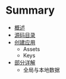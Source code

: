 # Summary

* [概述](SUMMARY.md)
* [源码目录](部分详解/Data.md)
* [创建应用](创建应用/Keys.md)
   * Assets
   * Keys
* [部分详解](部分详解)
   * 全局与本地数据

